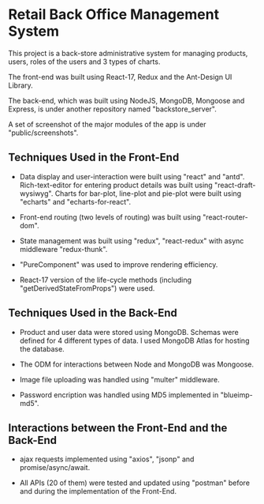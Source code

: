 # Retail Back Office Management System

This project is a back-store administrative system for managing products, users, roles of the users and 3 types of charts. 

The front-end was built using React-17, Redux and the Ant-Design UI Library.

The back-end, which was built using NodeJS, MongoDB, Mongoose and Express, is under another repository named "backstore_server".

A set of screenshot of the major modules of the app is under "public/screenshots".

## Techniques Used in the Front-End

* Data display and user-interaction were built using "react" and "antd". Rich-text-editor for entering product details was built using "react-draft-wysiwyg". Charts for bar-plot, line-plot and pie-plot were built using "echarts" and "echarts-for-react".

* Front-end routing (two levels of routing) was built using "react-router-dom".

* State management was built using "redux", "react-redux" with async middleware "redux-thunk".

* "PureComponent" was used to improve rendering efficiency.

* React-17 version of the life-cycle methods (including "getDerivedStateFromProps") were used.

## Techniques Used in the Back-End

* Product and user data were stored using MongoDB. Schemas were defined for 4 different types of data. I used MongoDB Atlas for hosting the database.

* The ODM for interactions between Node and MongoDB was Mongoose.

* Image file uploading was handled using "multer" middleware.

* Password encription was handled using MD5 implemented in "blueimp-md5".

## Interactions between the Front-End and the Back-End

* ajax requests implemented using "axios", "jsonp" and promise/async/await.

* All APIs (20 of them) were tested and updated using "postman" before and during the implementation of the Front-End.







